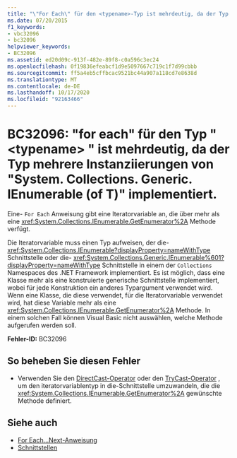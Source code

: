 ```yaml
---
title: "\"For Each\" für den <typename>-Typ ist mehrdeutig, da der Typ mehrere Instanziierungen von System.Collections.Generic.IEnumerable(Of T) implementiert."
ms.date: 07/20/2015
f1_keywords:
- vbc32096
- bc32096
helpviewer_keywords:
- BC32096
ms.assetid: ed20d09c-913f-482e-89f8-c0a596c3ec24
ms.openlocfilehash: 0f19836efeabcf1d9e5097667c719c1f7d99cbbb
ms.sourcegitcommit: ff5a4eb5cffbcac9521bc44a907a118cd7e8638d
ms.translationtype: MT
ms.contentlocale: de-DE
ms.lasthandoff: 10/17/2020
ms.locfileid: "92163466"
---
```

# <a name="bc32096-for-each-on-type-typename-is-ambiguous-because-the-type-implements-multiple-instantiations-of-systemcollectionsgenericienumerableof-t"></a>BC32096: "for each" für den Typ " \<typename> " ist mehrdeutig, da der Typ mehrere Instanziierungen von "System. Collections. Generic. IEnumerable (of T)" implementiert.

Eine- `For Each` Anweisung gibt eine Iteratorvariable an, die über mehr als eine <xref:System.Collections.IEnumerable.GetEnumerator%2A> Methode verfügt.

 Die Iteratorvariable muss einen Typ aufweisen, der die- <xref:System.Collections.IEnumerable?displayProperty=nameWithType> Schnittstelle oder die- <xref:System.Collections.Generic.IEnumerable%601?displayProperty=nameWithType> Schnittstelle in einem der `Collections` Namespaces des .NET Framework implementiert. Es ist möglich, dass eine Klasse mehr als eine konstruierte generische Schnittstelle implementiert, wobei für jede Konstruktion ein anderes Typargument verwendet wird. Wenn eine Klasse, die diese verwendet, für die Iteratorvariable verwendet wird, hat diese Variable mehr als eine <xref:System.Collections.IEnumerable.GetEnumerator%2A> Methode. In einem solchen Fall können Visual Basic nicht auswählen, welche Methode aufgerufen werden soll.

 **Fehler-ID:** BC32096

## <a name="to-correct-this-error"></a>So beheben Sie diesen Fehler

- Verwenden Sie den [DirectCast-Operator](../operators/directcast-operator.md) oder den [TryCast-Operator](../operators/trycast-operator.md) , um den iteratorvariablentyp in die-Schnittstelle umzuwandeln, die die <xref:System.Collections.IEnumerable.GetEnumerator%2A> gewünschte Methode definiert.

## <a name="see-also"></a>Siehe auch

- [For Each...Next-Anweisung](../statements/for-each-next-statement.md)
- [Schnittstellen](../../programming-guide/language-features/interfaces/index.md)
